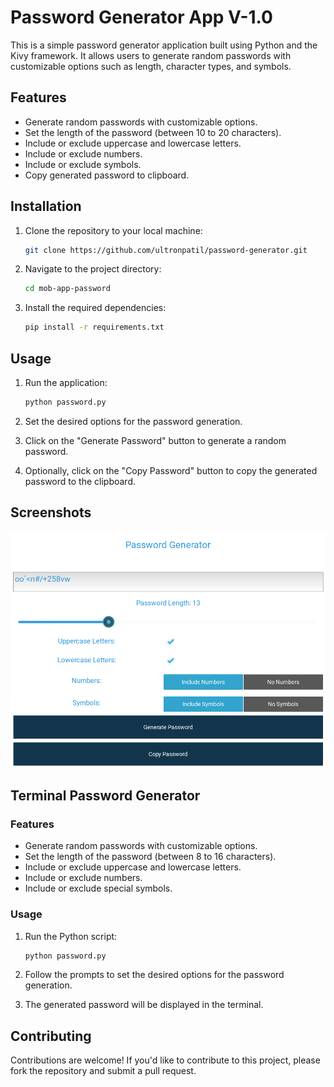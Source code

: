 # Password Generator App V-1.0

This is a simple password generator application built using Python and the Kivy framework. It allows users to generate random passwords with customizable options such as length, character types, and symbols.

## Features

- Generate random passwords with customizable options.
- Set the length of the password (between 10 to 20 characters).
- Include or exclude uppercase and lowercase letters.
- Include or exclude numbers.
- Include or exclude symbols.
- Copy generated password to clipboard.

## Installation

1. Clone the repository to your local machine:

   ```bash
   git clone https://github.com/ultronpatil/password-generator.git
   ```

2. Navigate to the project directory:

   ```bash
   cd mob-app-password
   ```

3. Install the required dependencies:

   ```bash
   pip install -r requirements.txt
   ```

## Usage

1. Run the application:

   ```bash
   python password.py
   ```

2. Set the desired options for the password generation.
3. Click on the "Generate Password" button to generate a random password.
4. Optionally, click on the "Copy Password" button to copy the generated password to the clipboard.

## Screenshots

![alt text](mob-app-password/screenshots/Screenshot.png)

## Terminal Password Generator

### Features

- Generate random passwords with customizable options.
- Set the length of the password (between 8 to 16 characters).
- Include or exclude uppercase and lowercase letters.
- Include or exclude numbers.
- Include or exclude special symbols.

### Usage

1. Run the Python script:

   ```bash
   python password.py
   ```

2. Follow the prompts to set the desired options for the password generation.
3. The generated password will be displayed in the terminal.

## Contributing

Contributions are welcome! If you'd like to contribute to this project, please fork the repository and submit a pull request.
